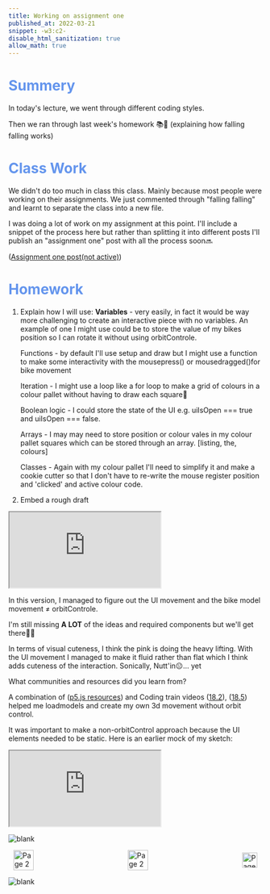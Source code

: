 ```yaml
---
title: Working on assignment one
published_at: 2022-03-21
snippet: -w3:c2- 
disable_html_sanitization: true
allow_math: true
---
```


<h1 style="color:CornflowerBlue;">Summery</h1>

In today's lecture, we went through different coding styles. 

Then we ran through last week's homework 📚🙏 (explaining how falling falling works)

<h1 style="color:CornflowerBlue;">Class Work</h1>

We didn't do too much in class this class. Mainly because most people were working on their assignments. We just commented through "falling falling" and learnt to separate the class into a new file.

I was doing a lot of work on my assignment at this point. I'll include a snippet of the process here but rather than splitting it into different posts I'll publish an "assignment one" post with all the process soon🔜

([Assignment one post(not active)](https://editor.p5js.org/POP161516/sketches/avsd5Y1ui))

<h1 style="color:CornflowerBlue;">Homework</h1>

1) Explain how I will use:
    **Variables** - very easily, in fact it would be way more challenging to create an interactive piece with no variables. An example of one I might use could be to store the value of my bikes position so I can rotate it without using orbitControle.

    Functions - by default I'll use setup and draw but I might use a function to make some interactivity with the mousepress() or mousedragged()for bike movement

    Iteration - I might use a loop like a for loop to make a grid of colours in a colour pallet without having to draw each square🤷

    Boolean logic - I could store the state of the UI e.g. uiIsOpen === true and uiIsOpen === false. 

    Arrays - I may may need to store position or colour vales in my colour pallet squares which can be stored through an array. [listing, the, colours]

    Classes - Again with my colour pallet I'll need to simplify it and make a cookie cutter so that I don't have to re-write the mouse register position and 'clicked' and active colour code.

2) Embed a rough draft

<iframe id="bikebeta" src="https://editor.p5js.org/POP161516/full/k0Ss7_CYN"></iframe>

In this version, I managed to figure out the UI movement and the bike model movement ≠ orbitControle.

I'm still missing **A LOT** of the ideas and required components but we'll get there💪🤓

In terms of visual cuteness, I think the pink is doing the heavy lifting. With the UI movement I managed to make it fluid rather than flat which I think adds cuteness of the interaction. Sonically, Nutt'in😐... yet

What communities and resources did you learn from?

A combination of ([p5.js resources](https://p5js.org/reference/p5/rotateX/)) and Coding train videos ([18.2](https://www.youtube.com/watch?v=6TPVoB4uQCU )), ([18.5](https://www.youtube.com/watch?v=BW3D9WwalQE)) helped me loadmodels and create my own 3d movement without orbit control.

It was important to make a non-orbitControl approach because the UI elements needed to be static. Here is an earlier mock of my sketch:

<iframe id="bikebeta" src="https://editor.p5js.org/POP161516/full/poHV1tn8i"></iframe>

<script type="module">

    const iframe  = document.getElementById (`bikebeta`)
    iframe.width  = iframe.parentNode.scrollWidth
    iframe.height = iframe.width * 9 / 16 + 42

</script>


![blank](/Images/w1/blankpng.png)

<style>
.container {
    display: flex;
    justify-content: space-between;
    align-items: center;
    padding: 0 10px; /* Optional: Add some padding if needed */
}

.button {
    display: flex;
    align-items: center;
    /* Add additional styling for buttons if needed */
}

.button img {
    display: block;
}
</style>


<body>
    <div class="container">
        <a href="/05-leraning-more-p5" class="button middle">
            <img id= "home_id" src="/Images/Buttons/Back.png" width="40" height="40" alt="Page 2">
        <a href="/" class="button middle">
            <img id= "home_id" src="/Images/Buttons/Home.png" width="40" height="40" alt="Page 2">
        </a>
        <a href="/07-assignment-one" class="button right">
            <img id= "next_id" src="/Images/Buttons/Forward.png" width="30" height="30" alt="Page 3">
        </a>
    </div>
</body>

![blank](/Images/w1/blankpng.png)